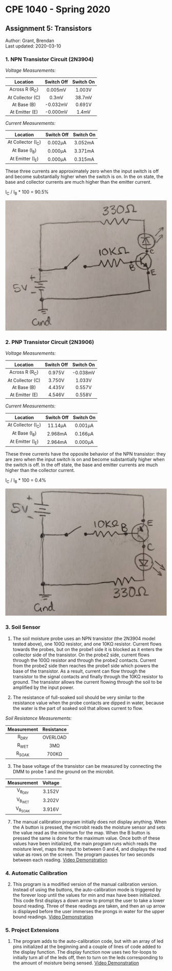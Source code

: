 # CPE 1040 - Spring 2020

## Assignment 5: Transistors

Author: Grant, Brendan  
Last updated: 2020-03-10  

### 1. NPN Transistor Circuit (2N3904)

*Voltage Measurements:*

| Location      | Switch Off    | Switch On  |
|:-------------:|:-------------:|:----------:|
| Across R (R<sub>C</sub>)     | 0.005mV       | 1.003V     |
| At Collector (C) | 0.3mV         | 38.7mV     |
| At Base (B)      | -0.032mV      | 0.691V     |
| At Emitter (E)   | -0.000mV      | 1.4mV      |


*Current Measurements:*

| Location      | Switch Off    | Switch On  |
|:-------------:|:-------------:|:----------:|
| At Collector (I<sub>C</sub>)  | 0.002µA       | 3.052mA    |
| At Base (I<sub>B</sub>)      | 0.000µA       | 3.371mA    |
| At Emitter (I<sub>E</sub>)   | 0.000µA       | 0.315mA    |

These three currents are approximately zero when the input switch is off and become substantially higher when the switch is on. In the on state, the base and collector currents are much higher than the emitter current.

I<sub>C</sub> / I<sub>B</sub> * 100 = 90.5%

![alt text](images/npn-diagram.jpg "NPN Circuit Diagram")

### 2. PNP Transistor Circuit (2N3906)

*Voltage Measurements:*

| Location      | Switch Off    | Switch On  |
|:-------------:|:-------------:|:----------:|
| Across R (R<sub>C</sub>)     | 0.975V        | -0.038mV   |
| At Collector (C) | 3.750V        | 1.033V     |
| At Base (B)      | 4.435V        | 0.557V     |
| At Emitter (E)   | 4.546V        | 0.558V     |


*Current Measurements:*

| Location      | Switch Off    | Switch On  |
|:-------------:|:-------------:|:----------:|
| At Collector (I<sub>C</sub>) | 11.14µA       | 0.001µA    |
| At Base (I<sub>B</sub>)      | 2.968mA       | 0.166µA    |
| At Emitter (I<sub>E</sub>)   | 2.964mA       | 0.000µA    |

These three currents have the opposite behavior of the NPN transistor: they are zero when the input switch is on and become substantially higher when the switch is off. In the off state, the base and emitter currents are much higher than the collector current.

I<sub>C</sub> / I<sub>B</sub> * 100 = 0.4%

![alt text](images/pnp-diagram.jpg "PNP Circuit Diagram")

### 3. Soil Sensor

1. The soil moisture probe uses an NPN transistor (the 2N3904 model tested above), one 100Ω resistor, and one 10KΩ resistor. Current flows towards the probes, but on the probe1 side it is blocked as it enters the collector side of the transistor. On the probe2 side, current flows through the 100Ω resistor and through the probe2 contacts. Current from the probe2 side then reaches the probe1 side which powers the base of the transistor. As a result, current can flow through the transistor to the signal contacts and finally through the 10KΩ resistor to ground. The transistor allows the current flowing through the soil to be amplified by the input power.

2. The resistance of full-soaked soil should be very similar to the resistance value when the probe contacts are dipped in water, because the water is the part of soaked soil that allows current to flow.

*Soil Resistance Measurements:*

| Measurement | Resistance    |
|:-------------:|:-------------:|
| R<sub>DRY</sub> | OVERLOAD |
| R<sub>WET</sub> | 3MΩ |
| R<sub>SOAK</sub> | 700KΩ |

3. The base voltage of the transistor can be measured by connecting the DMM to probe 1 and the ground on the microbit.

| Measurement | Voltage    |
|:-------------:|:-------------:|
| V<sub>B<sub>DRY</sub></sub> | 3.152V |
| V<sub>B<sub>WET</sub></sub> | 3.202V |
| V<sub>B<sub>SOAK</sub></sub> | 3.916V |

7. The manual calibration program initially does not display anything. When the A button is pressed, the microbit reads the moisture sensor and sets the value read as the minimum for the map. When the B button is pressed the same is done for the maximum value. Once both of these values have been initialized, the main program runs which reads the moisture level, maps the input to between 0 and 4, and displays the read value as rows on the screen. The program pauses for two seconds between each reading.
[Video Demonstration](https://i.imgur.com/CExbKWx.mp4)

### 4. Automatic Calibration

2. This program is a modified version of the manual calibration version. Instead of using the buttons, the auto-calibration mode is triggered by the forever loop until the values for min and max have been initialized. This code first displays a down arrow to prompt the user to take a lower bound reading. Three of these readings are taken, and then an up arrow is displayed before the user immerses the prongs in water for the upper bound readings.
[Video Demonstration](https://i.imgur.com/c3DJ97G.mp4)

### 5. Project Extensions

1. The program adds to the auto-calibration code, but with an array of led pins initialized at the beginning and a couple of lines of code added to the display function. The display function now uses two for-loops to initially turn all of the leds off, then to turn on the leds corresponding to the amount of moisture being sensed.
[Video Demonstration](https://i.imgur.com/S8jeEJc.mp4)
